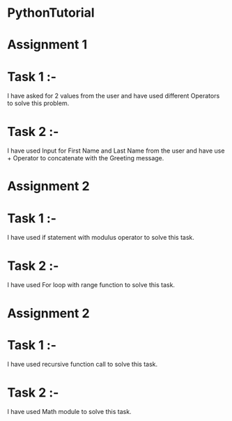 # PythonTutorial
# Assignment 1 
# Task 1 :- 
I have asked for 2 values from the user and have used different Operators to solve this problem.

# Task 2 :- 
I have used Input for First Name and Last Name from the user and have use + Operator to concatenate with the Greeting message.

# Assignment 2 
# Task 1 :- 
I have used if statement with modulus operator to solve this task.

# Task 2 :- 
I have used For loop with range function to solve this task.

# Assignment 2 
# Task 1 :- 
I have used recursive function call to solve this task.

# Task 2 :- 
I have used Math module to solve this task.
